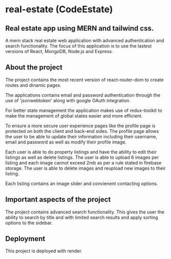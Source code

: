 # real-estate (CodeEstate)

## Real estate app using MERN and tailwind css.

A mern stack real estate web application with advanced authentication and search functionality.
The focus of this application is to use the lastest versions of React, MongoDB, Node.js and Express.

## About the project

The project contains the most recent version of react-router-dom to create routes and dinamic pages.

The applications contains email and password authentication through the use of 'jsonwebtoken' along
with google OAuth integration. 

For better state management the application makes use of redux-toolkit to make the management of global states
easier and more efficient.

To ensure a more secure user experience pages like the profile page is protected on both the client and back-end sides.
The profile page allows the user to be able to update their information including their username, email and password 
as well as modify their profile image.

Each user is able to do property listings and have the ability to edit their listings as well as delete listings. 
The user is able to upload 6 images per listing and each image cannot exceed 2mb as per a rule stated in firebase storage.
The user is able to delete images and reupload new images to their listing.

Each listing contains an image slider and convienent contacting options. 

## Important aspects of the project

The project contains advanced search functionality. This gives the user the ability to search by title and 
with limited search results and apply sorting options to the sidebar.

## Deployment

This project is deployed with render.

